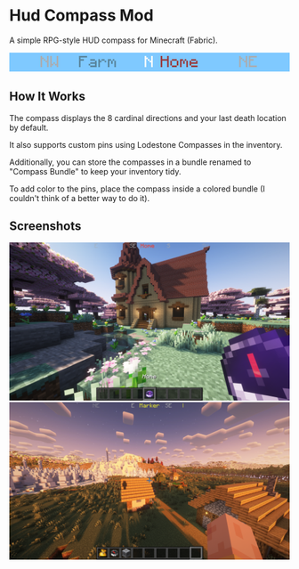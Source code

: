 # Hud Compass Mod

A simple RPG-style HUD compass for Minecraft (Fabric).

<div align="center"><img src="assets/Compass.png" alt="Compass Icon"></div>

## How It Works

The compass displays the 8 cardinal directions and your last death location by default.

It also supports custom pins using Lodestone Compasses in the inventory.

Additionally, you can store the compasses in a bundle renamed to "Compass Bundle" to keep your inventory tidy.

To add color to the pins, place the compass inside a colored bundle (I couldn't think of a better way to do it).

## Screenshots

<div align="center"><img src="assets/Screenshot1.png" alt="Screenshot 1"></div>

<div align="center"><img src="assets/Screenshot2.png" alt="Screenshot 2"></div>